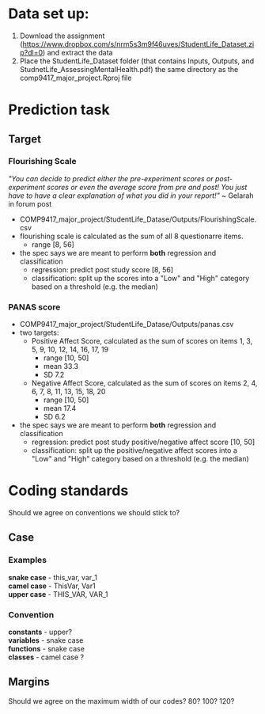 # Data set up:
1) Download the assignment (https://www.dropbox.com/s/nrm5s3m9f46uves/StudentLife_Dataset.zip?dl=0)
and extract the data
2) Place the StudentLife_Dataset folder (that contains Inputs, Outputs, and
StudnetLife_AssessingMentalHealth.pdf) the same directory as the comp9417_major_project.Rproj file

# Prediction task
## Target
### Flourishing Scale
*"You can decide to predict either the pre-experiment scores or post-experiment scores or even the average
score from pre and post! You just have to have a clear explanation of what you did in your report!"*
~ Gelarah in forum post

* COMP9417_major_project/StudentLife_Datase/Outputs/FlourishingScale.csv
* flourishing scale is calculated as the sum of all 8 questionarre items.
    * range [8, 56]
* the spec says we are meant to perform **both** regression and classification
    * regression: predict post study score [8, 56]
    * classification: split up the scores into a "Low" and "High" category based on a threshold (e.g.
    the median)

### PANAS score

* COMP9417_major_project/StudentLife_Datase/Outputs/panas.csv
* two targets:
    * Positive Affect Score, calculated as the sum of scores on items 1, 3, 5, 9, 10, 12, 14, 16, 17, 19
        * range [10, 50]
        * mean 33.3
        * SD 7.2
    * Negative Affect Score, calculated as the sum of scores on items 2, 4, 6, 7, 8, 11, 13, 15, 18, 20
        * range [10, 50]
        * mean 17.4
        * SD 6.2
* the spec says we are meant to perform **both** regression and classification
    * regression: predict post study positive/negative affect score [10, 50]
    * classification: split up the positive/negative affect scores into a "Low" and "High" category based on
    a threshold (e.g. the median)
    
# Coding standards
Should we agree on conventions we should stick to?

## Case

### Examples
**snake case** - this_var, var_1  
**camel case** - ThisVar, Var1  
**upper case** - THIS_VAR, VAR_1  

### Convention
**constants** - upper?  
**variables** - snake case  
**functions** - snake case  
**classes** - camel case  ?

## Margins
Should we agree on the maximum width of our codes? 80? 100? 120?


